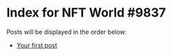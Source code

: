 # Index for NFT World #9837
Posts will be displayed in the order below:

- [Your first post](./001-first.md)

